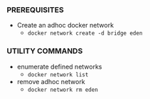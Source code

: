 ### PREREQUISITES

- Create an adhoc docker network
  - `docker network create -d bridge eden`

### UTILITY COMMANDS
- enumerate defined networks 
  - `docker network list`
- remove adhoc network
  - `docker network rm eden`
